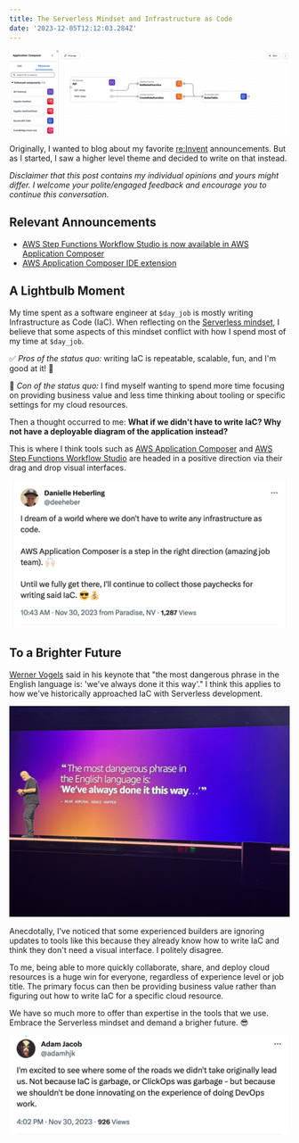 ```yaml
---
title: The Serverless Mindset and Infrastructure as Code
date: '2023-12-05T12:12:03.284Z'
---
```


![AWS Application Composer Canvas](./app-composer-canvas.png)

Originally, I wanted to blog about my favorite [re:Invent](https://reinvent.awsevents.com/) announcements. But as I started, I saw a higher level theme and decided to write on that instead.

_Disclaimer that this post contains my individual opinions and yours might differ. I welcome your polite/engaged feedback and encourage you to continue this conversation._

## Relevant Announcements

- [AWS Step Functions Workflow Studio is now available in AWS Application Composer](https://aws.amazon.com/blogs/aws/aws-step-functions-workflow-studio-is-now-available-in-aws-application-composer/)
- [AWS Application Composer IDE extension](https://aws.amazon.com/blogs/aws/ide-extension-for-aws-application-composer-enhances-visual-modern-applications-development-with-ai-generated-iac/)

## A Lightbulb Moment

My time spent as a software engineer at `$day_job` is mostly writing Infrastructure as Code (IaC). When reflecting on the [Serverless mindset](https://ben11kehoe.medium.com/serverless-is-a-state-of-mind-717ef2088b42), I believe that some aspects of this mindset conflict with how I spend most of my time at `$day_job`.

✅ _Pros of the status quo:_ writing IaC is repeatable, scalable, fun, and I'm good at it! 🙂

🚫 _Con of the status quo:_ I find myself wanting to spend more time focusing on providing business value and less time thinking about tooling or specific settings for my cloud resources.

Then a thought occurred to me: **What if we didn't have to write IaC? Why not have a deployable diagram of the application instead?**

This is where I think tools such as [AWS Application Composer](https://aws.amazon.com/application-composer/) and [AWS Step Functions Workflow Studio](https://docs.aws.amazon.com/step-functions/latest/dg/workflow-studio.html) are headed in a positive direction via their drag and drop visual interfaces.

![Danielle Tweet](./danielle-tweet.png)

## To a Brighter Future

[Werner Vogels](https://www.allthingsdistributed.com/about.html) said in his keynote that "the most dangerous phrase in the English language is: 'we've always done it this way'." I think this applies to how we've historically approached IaC with Serverless development.

![Grace Hopper Quote](./hopper-quote.jpg)

Anecdotally, I've noticed that some experienced builders are ignoring updates to tools like this because they already know how to write IaC and think they don't need a visual interface. I politely disagree.

To me, being able to more quickly collaborate, share, and deploy cloud resources is a huge win for everyone, regardless of experience level or job title. The primary focus can then be providing business value rather than figuring out how to write IaC for a specific cloud resource.

We have so much more to offer than expertise in the tools that we use. Embrace the Serverless mindset and demand a brigher future. 😎

![Optimistic future](future.png)
